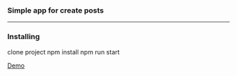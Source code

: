 ### Simple app for create posts
*****************************

### Installing
clone project
npm install
npm run start

[Demo](https://native-9b669.firebaseapp.com/)
